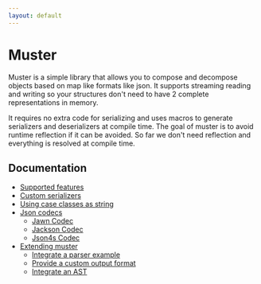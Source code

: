 ```yaml
---
layout: default
---
```


# Muster

Muster is a simple library that allows you to compose and decompose objects based on map like formats like json.  It supports streaming reading and writing so your structures don't need to have 2 complete representations in memory. 

It requires no extra code for serializing and uses macros to generate serializers and deserializers at compile time. The goal of muster is to avoid runtime reflection if it can be avoided. So far we don't need reflection and everything is resolved at compile time.

## Documentation

* [Supported features](features.html)
* [Custom serializers](custom_serializers.html)
* [Using case classes as string](string_codec.html)
* [Json codecs](json_codecs.html)
  * [Jawn Codec](jawn_codec.html)
  * [Jackson Codec](jackson_codec.html)
  * [Json4s Codec](json4s_codec.html)
* [Extending muster](extending.html)
  * [Integrate a parser example](integrate_parser.html)
  * [Provide a custom output format](custom_renderer.html)
  * [Integrate an AST](integrate_ast.html)
